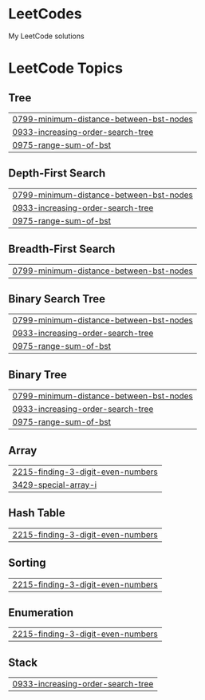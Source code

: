 # LeetCodes
My LeetCode solutions

<!---LeetCode Topics Start-->
# LeetCode Topics
## Tree
|  |
| ------- |
| [0799-minimum-distance-between-bst-nodes](https://github.com/RockSoda/LeetCodes/tree/master/0799-minimum-distance-between-bst-nodes) |
| [0933-increasing-order-search-tree](https://github.com/RockSoda/LeetCodes/tree/master/0933-increasing-order-search-tree) |
| [0975-range-sum-of-bst](https://github.com/RockSoda/LeetCodes/tree/master/0975-range-sum-of-bst) |
## Depth-First Search
|  |
| ------- |
| [0799-minimum-distance-between-bst-nodes](https://github.com/RockSoda/LeetCodes/tree/master/0799-minimum-distance-between-bst-nodes) |
| [0933-increasing-order-search-tree](https://github.com/RockSoda/LeetCodes/tree/master/0933-increasing-order-search-tree) |
| [0975-range-sum-of-bst](https://github.com/RockSoda/LeetCodes/tree/master/0975-range-sum-of-bst) |
## Breadth-First Search
|  |
| ------- |
| [0799-minimum-distance-between-bst-nodes](https://github.com/RockSoda/LeetCodes/tree/master/0799-minimum-distance-between-bst-nodes) |
## Binary Search Tree
|  |
| ------- |
| [0799-minimum-distance-between-bst-nodes](https://github.com/RockSoda/LeetCodes/tree/master/0799-minimum-distance-between-bst-nodes) |
| [0933-increasing-order-search-tree](https://github.com/RockSoda/LeetCodes/tree/master/0933-increasing-order-search-tree) |
| [0975-range-sum-of-bst](https://github.com/RockSoda/LeetCodes/tree/master/0975-range-sum-of-bst) |
## Binary Tree
|  |
| ------- |
| [0799-minimum-distance-between-bst-nodes](https://github.com/RockSoda/LeetCodes/tree/master/0799-minimum-distance-between-bst-nodes) |
| [0933-increasing-order-search-tree](https://github.com/RockSoda/LeetCodes/tree/master/0933-increasing-order-search-tree) |
| [0975-range-sum-of-bst](https://github.com/RockSoda/LeetCodes/tree/master/0975-range-sum-of-bst) |
## Array
|  |
| ------- |
| [2215-finding-3-digit-even-numbers](https://github.com/RockSoda/LeetCodes/tree/master/2215-finding-3-digit-even-numbers) |
| [3429-special-array-i](https://github.com/RockSoda/LeetCodes/tree/master/3429-special-array-i) |
## Hash Table
|  |
| ------- |
| [2215-finding-3-digit-even-numbers](https://github.com/RockSoda/LeetCodes/tree/master/2215-finding-3-digit-even-numbers) |
## Sorting
|  |
| ------- |
| [2215-finding-3-digit-even-numbers](https://github.com/RockSoda/LeetCodes/tree/master/2215-finding-3-digit-even-numbers) |
## Enumeration
|  |
| ------- |
| [2215-finding-3-digit-even-numbers](https://github.com/RockSoda/LeetCodes/tree/master/2215-finding-3-digit-even-numbers) |
## Stack
|  |
| ------- |
| [0933-increasing-order-search-tree](https://github.com/RockSoda/LeetCodes/tree/master/0933-increasing-order-search-tree) |
<!---LeetCode Topics End-->
